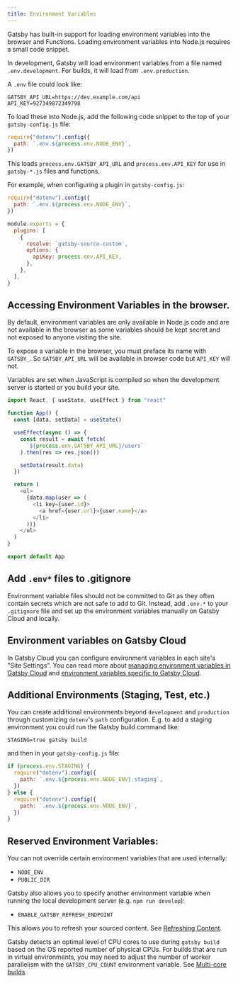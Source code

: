 ```yaml
---
title: Environment Variables
---
```


Gatsby has built-in support for loading environment variables into the browser and Functions.
Loading environment variables into Node.js requires a small code snippet.

In development, Gatsby will load environment variables from a file named `.env.development`.
For builds, it will load from `.env.production`.

A `.env` file could look like:

```text:title=.env.development
GATSBY_API_URL=https://dev.example.com/api
API_KEY=927349872349798
```

To load these into Node.js, add the following code snippet to the top of your `gatsby-config.js` file:

```javascript:title=gatsby-config.js
require("dotenv").config({
  path: `.env.${process.env.NODE_ENV}`,
})
```

This loads `process.env.GATSBY_API_URL` and `process.env.API_KEY` for use in `gatsby-*.js` files and functions.

For example, when configuring a plugin in `gatsby-config.js`:

```javascript:title=gatsby-config.js
require("dotenv").config({
  path: `.env.${process.env.NODE_ENV}`,
})

module.exports = {
  plugins: [
    {
      resolve: `gatsby-source-custom`,
      options: {
        apiKey: process.env.API_KEY,
      },
    },
  ],
}
```

## Accessing Environment Variables in the browser.

By default, environment variables are only available in Node.js code and are not available in the browser as some
variables should be kept secret and not exposed to anyone visiting the site.

To expose a variable in the browser, you must preface its name with `GATSBY_`. So `GATSBY_API_URL` will be available in
browser code but `API_KEY` will not.

Variables are set when JavaScript is compiled so when the development server is started
or you build your site.

```javascript:title=src/pages/index.js
import React, { useState, useEffect } from "react"

function App() {
  const [data, setData] = useState()

  useEffect(async () => {
    const result = await fetch(
      `${process.env.GATSBY_API_URL}/users`
    ).then(res => res.json())

    setData(result.data)
  })

  return (
    <ul>
      {data.map(user => (
        <li key={user.id}>
          <a href={user.url}>{user.name}</a>
        </li>
      ))}
    </ul>
  )
}

export default App
```

## Add `.env*` files to .gitignore

Environment variable files should not be committed to Git as they often contain secrets
which are not safe to add to Git. Instead, add `.env.*` to your `.gitignore` file and
set up the environment variables manually on Gatsby Cloud and locally.

## Environment variables on Gatsby Cloud

In Gatsby Cloud you can configure environment variables in each site's "Site Settings". You can read more about [managing environment variables in Gatsby Cloud](https://support.gatsbyjs.com/hc/en-us/articles/360053096753-Managing-Environment-Variables) and [environment variables specific to Gatsby Cloud](https://support.gatsbyjs.com/hc/en-us/articles/360052322954-Environment-Variables-Specific-to-Gatsby-Cloud).

## Additional Environments (Staging, Test, etc.)

You can create additional environments beyond `development` and `production` through
customizing `dotenv`'s `path` configuration. E.g. to add a staging environment you could
run the Gatsby build command like:

`STAGING=true gatsby build`

and then in your `gatsby-config.js` file:

```javascript:title=gatsby-config.js
if (process.env.STAGING) {
  require("dotenv").config({
    path: `.env.${process.env.NODE_ENV}.staging`,
  })
} else {
  require("dotenv").config({
    path: `.env.${process.env.NODE_ENV}`,
  })
}
```

## Reserved Environment Variables:

You can not override certain environment variables that are used internally:

- `NODE_ENV`
- `PUBLIC_DIR`

Gatsby also allows you to specify another environment variable when running the
local development server (e.g. `npm run develop`):

- `ENABLE_GATSBY_REFRESH_ENDPOINT`

This allows you to refresh your sourced content. See [Refreshing Content](/docs/refreshing-content/).

Gatsby detects an optimal level of CPU cores to use during `gatsby build` based
on the OS reported number of physical CPUs. For builds that are run in virtual
environments, you may need to adjust the number of worker parallelism with the
`GATSBY_CPU_COUNT` environment variable. See [Multi-core
builds](/docs/multi-core-builds/).
